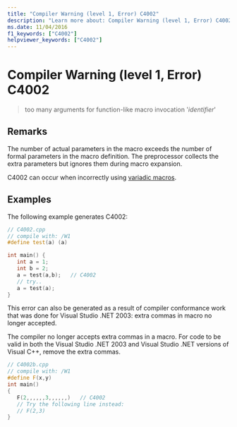 ```yaml
---
title: "Compiler Warning (level 1, Error) C4002"
description: "Learn more about: Compiler Warning (level 1, Error) C4002"
ms.date: 11/04/2016
f1_keywords: ["C4002"]
helpviewer_keywords: ["C4002"]
---
```

# Compiler Warning (level 1, Error) C4002

> too many arguments for function-like macro invocation '*identifier*'

## Remarks

The number of actual parameters in the macro exceeds the number of formal parameters in the macro definition. The preprocessor collects the extra parameters but ignores them during macro expansion.

C4002 can occur when incorrectly using [variadic macros](../../preprocessor/variadic-macros.md).

## Examples

The following example generates C4002:

```cpp
// C4002.cpp
// compile with: /W1
#define test(a) (a)

int main() {
   int a = 1;
   int b = 2;
   a = test(a,b);   // C4002
   // try..
   a = test(a);
}
```

This error can also be generated as a result of compiler conformance work that was done for Visual Studio .NET 2003: extra commas in macro no longer accepted.

The compiler no longer accepts extra commas in a macro. For code to be valid in both the Visual Studio .NET 2003 and Visual Studio .NET versions of Visual C++, remove the extra commas.

```cpp
// C4002b.cpp
// compile with: /W1
#define F(x,y)
int main()
{
   F(2,,,,,,3,,,,,,)   // C4002
   // Try the following line instead:
   // F(2,3)
}
```
